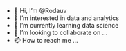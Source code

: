- 👋 Hi, I’m @Rodauv
- 👀 I’m interested in data and analytics
- 🌱 I’m currently learning data science
- 💞️ I’m looking to collaborate on ...
- 📫 How to reach me ...

<!---
Rodauv/Rodauv is a ✨ special ✨ repository because its `README.md` (this file) appears on your GitHub profile.
You can click the Preview link to take a look at your changes.
--->
